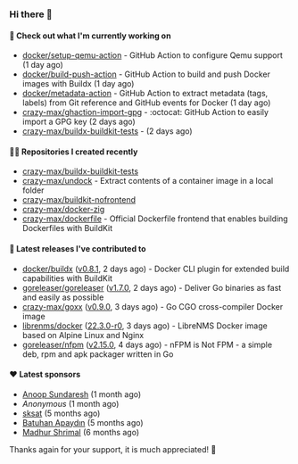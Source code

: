 ### Hi there 👋

#### 👷 Check out what I'm currently working on

- [docker/setup-qemu-action](https://github.com/docker/setup-qemu-action) - GitHub Action to configure Qemu support (1 day ago)
- [docker/build-push-action](https://github.com/docker/build-push-action) - GitHub Action to build and push Docker images with Buildx (1 day ago)
- [docker/metadata-action](https://github.com/docker/metadata-action) - GitHub Action to extract metadata (tags, labels) from Git reference and GitHub events for Docker (1 day ago)
- [crazy-max/ghaction-import-gpg](https://github.com/crazy-max/ghaction-import-gpg) - :octocat: GitHub Action to easily import a GPG key (2 days ago)
- [crazy-max/buildx-buildkit-tests](https://github.com/crazy-max/buildx-buildkit-tests) -  (2 days ago)

#### 👨‍💻 Repositories I created recently

- [crazy-max/buildx-buildkit-tests](https://github.com/crazy-max/buildx-buildkit-tests)
- [crazy-max/undock](https://github.com/crazy-max/undock) - Extract contents of a container image in a local folder
- [crazy-max/buildkit-nofrontend](https://github.com/crazy-max/buildkit-nofrontend)
- [crazy-max/docker-zig](https://github.com/crazy-max/docker-zig)
- [crazy-max/dockerfile](https://github.com/crazy-max/dockerfile) - Official Dockerfile frontend that enables building Dockerfiles with BuildKit

#### 🚀 Latest releases I've contributed to

- [docker/buildx](https://github.com/docker/buildx) ([v0.8.1](https://github.com/docker/buildx/releases/tag/v0.8.1), 2 days ago) - Docker CLI plugin for extended build capabilities with BuildKit
- [goreleaser/goreleaser](https://github.com/goreleaser/goreleaser) ([v1.7.0](https://github.com/goreleaser/goreleaser/releases/tag/v1.7.0), 2 days ago) - Deliver Go binaries as fast and easily as possible
- [crazy-max/goxx](https://github.com/crazy-max/goxx) ([v0.9.0](https://github.com/crazy-max/goxx/releases/tag/v0.9.0), 3 days ago) - Go CGO cross-compiler Docker image
- [librenms/docker](https://github.com/librenms/docker) ([22.3.0-r0](https://github.com/librenms/docker/releases/tag/22.3.0-r0), 3 days ago) - LibreNMS Docker image based on Alpine Linux and Nginx
- [goreleaser/nfpm](https://github.com/goreleaser/nfpm) ([v2.15.0](https://github.com/goreleaser/nfpm/releases/tag/v2.15.0), 4 days ago) - nFPM is Not FPM - a simple deb, rpm and apk packager written in Go

#### ❤️ Latest sponsors
- [Anoop Sundaresh](https://github.com/theryecatcher) (1 month ago)
- _Anonymous_ (1 month ago)
- [sksat](https://github.com/sksat) (5 months ago)
- [Batuhan Apaydın](https://github.com/developer-guy) (5 months ago)
- [Madhur Shrimal](https://github.com/shrimalmadhur) (6 months ago)

Thanks again for your support, it is much appreciated! 🙏
